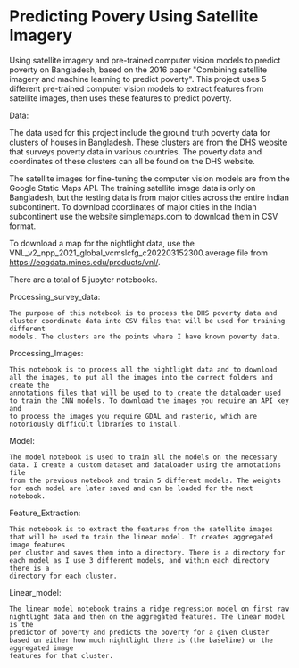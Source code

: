 # Predicting Povery Using Satellite Imagery
Using satellite imagery and pre-trained computer vision models to predict poverty on Bangladesh, based on the 2016 paper "Combining satellite imagery and machine learning to predict poverty". This project uses 5 different pre-trained computer vision models to extract features from satellite images, then uses these features to predict poverty.

Data:

The data used for this project include the ground truth poverty data for clusters of houses in Bangladesh. These clusters are from the DHS website that surveys poverty data in various countries. The poverty data and coordinates of these clusters can all be found on the DHS website. 

The satellite images for fine-tuning the computer vision models are from the Google Static Maps API. The training satellite image data is only on Bangladesh, but the testing data is from major cities across the entire indian subcontinent. To download coordinates of major cities in the Indian subcontinent use the website simplemaps.com to download them in CSV format.  

To download a map for the nightlight data, use the VNL_v2_npp_2021_global_vcmslcfg_c202203152300.average file from https://eogdata.mines.edu/products/vnl/.

There are a total of 5 jupyter notebooks.

Processing_survey_data:

    The purpose of this notebook is to process the DHS poverty data and cluster coordinate data into CSV files that will be used for training different
    models. The clusters are the points where I have known poverty data. 

Processing_Images:

    This notebook is to process all the nightlight data and to download all the images, to put all the images into the correct folders and create the
    annotations files that will be used to to create the dataloader used to train the CNN models. To download the images you require an API key and
    to process the images you require GDAL and rasterio, which are notoriously difficult libraries to install. 

Model:

    The model notebook is used to train all the models on the necessary data. I create a custom dataset and dataloader using the annotations file
    from the previous notebook and train 5 different models. The weights for each model are later saved and can be loaded for the next notebook.

Feature_Extraction:

    This notebook is to extract the features from the satellite images that will be used to train the linear model. It creates aggregated image features 
    per cluster and saves them into a directory. There is a directory for each model as I use 3 different models, and within each directory there is a 
    directory for each cluster.

Linear_model:

    The linear model notebook trains a ridge regression model on first raw nightlight data and then on the aggregated features. The linear model is the
    predictor of poverty and predicts the poverty for a given cluster based on either how much nightlight there is (the baseline) or the aggregated image
    features for that cluster. 


